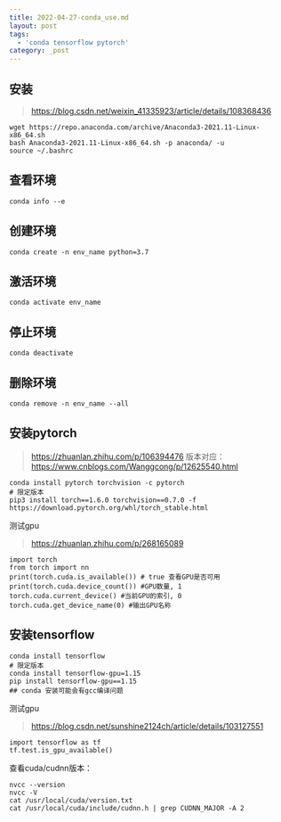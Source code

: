 ```yaml
---
title: 2022-04-27-conda_use.md
layout: post
tags:
  - 'conda tensorflow pytorch'
category: _post
---
```

## 安装
> https://blog.csdn.net/weixin_41335923/article/details/108368436
```
wget https://repo.anaconda.com/archive/Anaconda3-2021.11-Linux-x86_64.sh
bash Anaconda3-2021.11-Linux-x86_64.sh -p anaconda/ -u
source ~/.bashrc
```

## 查看环境

```
conda info --e
```
## 创建环境

```
conda create -n env_name python=3.7
```
## 激活环境
```
conda activate env_name
```
## 停止环境
```
conda deactivate
```
## 删除环境

```
conda remove -n env_name --all
```

## 安装pytorch
> https://zhuanlan.zhihu.com/p/106394476
> 版本对应：https://www.cnblogs.com/Wanggcong/p/12625540.html

```
conda install pytorch torchvision -c pytorch
# 限定版本
pip3 install torch==1.6.0 torchvision==0.7.0 -f https://download.pytorch.org/whl/torch_stable.html
```
测试gpu
> https://zhuanlan.zhihu.com/p/268165089

```
import torch
from torch import nn
print(torch.cuda.is_available()) # true 查看GPU是否可用
print(torch.cuda.device_count()) #GPU数量, 1
torch.cuda.current_device() #当前GPU的索引, 0
torch.cuda.get_device_name(0) #输出GPU名称
```

## 安装tensorflow
```
conda install tensorflow
# 限定版本
conda install tensorflow-gpu=1.15
pip install tensorflow-gpu==1.15
## conda 安装可能会有gcc编译问题
```
测试gpu
> https://blog.csdn.net/sunshine2124ch/article/details/103127551

```
import tensorflow as tf
tf.test.is_gpu_available()
```
查看cuda/cudnn版本：
```
nvcc --version
nvcc -V
cat /usr/local/cuda/version.txt
cat /usr/local/cuda/include/cudnn.h | grep CUDNN_MAJOR -A 2
```
